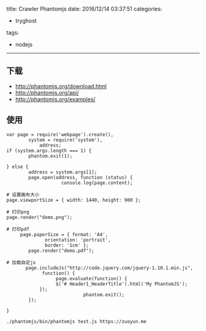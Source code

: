 title: Crawler  Phantomjs
date: 2016/12/14 03:37:51
categories:
 - tryghost

tags:
 - nodejs 



---

## 下载
* http://phantomjs.org/download.html
* http://phantomjs.org/api/
* http://phantomjs.org/examples/

## 使用
```language-javascript
var page = require('webpage').create(),
        system = require('system'),
            address;
if (system.args.length === 1) {
        phantom.exit(1);

} else {
        address = system.args[1];
        page.open(address, function (status) {
                    console.log(page.content);

# 设置画布大小
page.viewportSize = { width: 1440, height: 900 };

# 打印png
page.render("demo.png");

# 打印pdf
     page.paperSize = { format: 'A4', 
              orientation: 'portrait', 
              border: '1cm' };
        page.render("demo.pdf");

# 加载自定js
       page.includeJs("http://code.jquery.com/jquery-1.10.1.min.js", 
             function() {
                  page.evaluate(function() {
                  $('# Header1_HeaderTitle').html('My PhantomJS');
            });
                            phantom.exit();
        });

}
```

```langauge-bash
./phantomjs/bin/phantomjs test.js https://zuoyun.me
```



